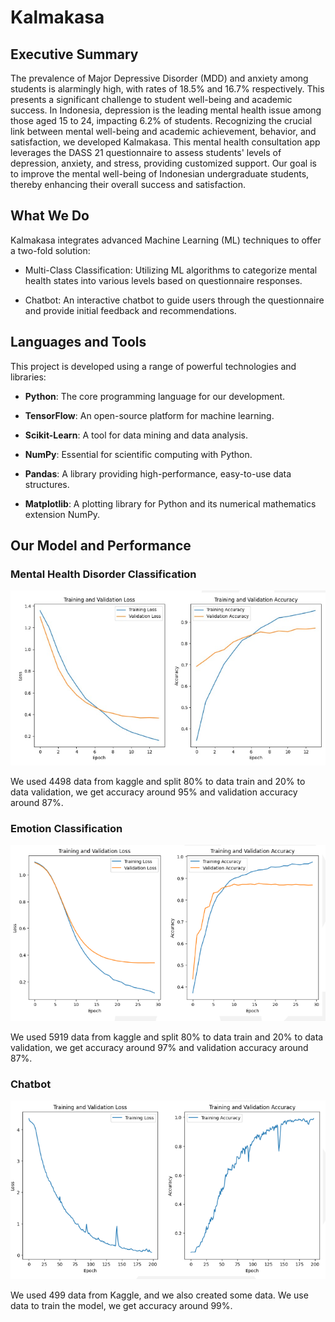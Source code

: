 # Kalmakasa
## Executive Summary
The prevalence of Major Depressive Disorder (MDD) and anxiety among students is alarmingly high, with rates of 18.5% and 16.7% respectively. This presents a significant challenge to student well-being and academic success. In Indonesia, depression is the leading mental health issue among those aged 15 to 24, impacting 6.2% of students. Recognizing the crucial link between mental well-being and academic achievement, behavior, and satisfaction, we developed Kalmakasa. This mental health consultation app leverages the DASS 21 questionnaire to assess students' levels of depression, anxiety, and stress, providing customized support. Our goal is to improve the mental well-being of Indonesian undergraduate students, thereby enhancing their overall success and satisfaction.

## What We Do
Kalmakasa integrates advanced Machine Learning (ML) techniques to offer a two-fold solution:

- Multi-Class Classification: Utilizing ML algorithms to categorize mental health states into various levels based on questionnaire responses.

- Chatbot: An interactive chatbot to guide users through the questionnaire and provide initial feedback and recommendations.

## Languages and Tools
This project is developed using a range of powerful technologies and libraries:

- **Python**: The core programming language for our development.

- **TensorFlow**: An open-source platform for machine learning.

- **Scikit-Learn**: A tool for data mining and data analysis.

- **NumPy**: Essential for scientific computing with Python.

- **Pandas**: A library providing high-performance, easy-to-use data structures.

- **Matplotlib**: A plotting library for Python and its numerical mathematics extension NumPy.

## Our Model and Performance
 ### Mental Health Disorder Classification
 ![Teks Alternatif](https://github.com/bangkit-capstone-CH2-PS311/kalmakasa_ML/raw/main/Model/Cuplikan%20layar%202023-12-22%20000312.png)
 
 We used 4498 data from kaggle and split 80% to data train and 20% to data validation, we get accuracy around 95% and validation accuracy around 87%.

  ### Emotion Classification
 ![Teks Alternatif](https://github.com/bangkit-capstone-CH2-PS311/kalmakasa_ML/blob/main/Model/Cuplikan%20layar%202023-12-22%20000323.png)
 
 We used 5919 data from kaggle and split 80% to data train and 20% to data validation, we get accuracy around 97% and validation accuracy around 87%.


 ### Chatbot 
 ![Teks Alternatif](https://github.com/bangkit-capstone-CH2-PS311/kalmakasa_ML/blob/main/Model/Cuplikan%20layar%202023-12-22%20000335.png)
 
 We used 499 data from Kaggle, and we also created some data. We use data to train the model, we get accuracy around 99%.







